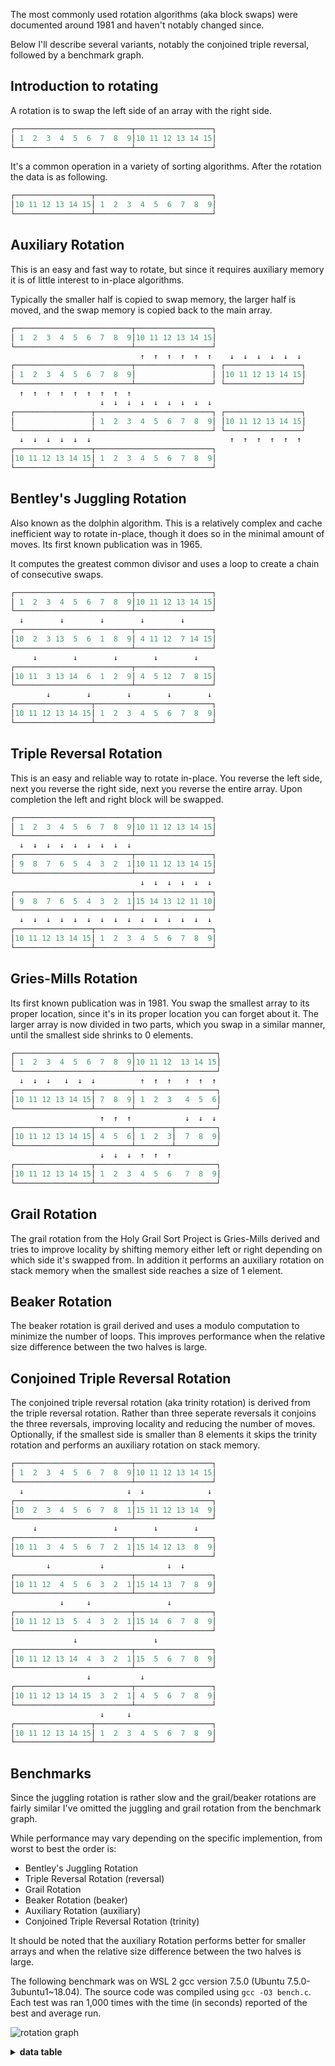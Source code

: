 The most commonly used rotation algorithms (aka block swaps) were documented around 1981 and haven't notably changed since.

Below I'll describe several variants, notably the conjoined triple reversal, followed by a benchmark graph.

Introduction to rotating
------------------------
A rotation is to swap the left side of an array with the right side.
```c
┌──────────────────────────┬─────────────────┐
│ 1  2  3  4  5  6  7  8  9│10 11 12 13 14 15│
└──────────────────────────┴─────────────────┘
```
It's a common operation in a variety of sorting algorithms. After the rotation the data is as following.
```c
┌─────────────────┬──────────────────────────┐
│10 11 12 13 14 15│ 1  2  3  4  5  6  7  8  9│
└─────────────────┴──────────────────────────┘
```

Auxiliary Rotation
------------------
This is an easy and fast way to rotate, but since it requires auxiliary memory it is of little interest to in-place algorithms.

Typically the smaller half is copied to swap memory, the larger half is moved, and the swap memory is copied back to the main array.
```c
┌──────────────────────────┬─────────────────┐
│ 1  2  3  4  5  6  7  8  9│10 11 12 13 14 15│
└──────────────────────────┴─────────────────┘
                             ↑  ↑  ↑  ↑  ↑  ↑    ↓  ↓  ↓  ↓  ↓  ↓
┌──────────────────────────┬─────────────────┐ ┌─────────────────┐
│ 1  2  3  4  5  6  7  8  9│                 │ │10 11 12 13 14 15│
└──────────────────────────┴─────────────────┘ └─────────────────┘
  ↑  ↑  ↑  ↑  ↑  ↑  ↑  ↑  ↑
                    ↓  ↓  ↓  ↓  ↓  ↓  ↓  ↓  ↓
┌─────────────────┬──────────────────────────┐ ┌─────────────────┐
│                 │ 1  2  3  4  5  6  7  8  9│ │10 11 12 13 14 15│
└─────────────────┴──────────────────────────┘ └─────────────────┘
  ↓  ↓  ↓  ↓  ↓  ↓                               ↑  ↑  ↑  ↑  ↑  ↑
┌─────────────────┬──────────────────────────┐
│10 11 12 13 14 15│ 1  2  3  4  5  6  7  8  9│
└─────────────────┴──────────────────────────┘
```

Bentley's Juggling Rotation
---------------------------
Also known as the dolphin algorithm. This is a relatively complex and cache inefficient way to rotate in-place, though it does so in the minimal amount of moves. Its first known publication was in 1965.

It computes the greatest common divisor and uses a loop to create a chain of consecutive swaps.

```c
┌──────────────────────────┬─────────────────┐
│ 1  2  3  4  5  6  7  8  9│10 11 12 13 14 15│
└──────────────────────────┴─────────────────┘
  ↓        ↓        ↓        ↓        ↓
┌──────────────────────────┬─────────────────┐
│10  2  3 13  5  6  1  8  9│ 4 11 12  7 14 15│
└──────────────────────────┴─────────────────┘
     ↓        ↓        ↓        ↓        ↓
┌──────────────────────────┬─────────────────┐
│10 11  3 13 14  6  1  2  9│ 4  5 12  7  8 15│
└──────────────────────────┴─────────────────┘
        ↓        ↓        ↓        ↓        ↓
┌─────────────────┬──────────────────────────┐
│10 11 12 13 14 15│ 1  2  3  4  5  6  7  8  9│
└─────────────────┴──────────────────────────┘
```

Triple Reversal Rotation
------------------------
This is an easy and reliable way to rotate in-place. You reverse the left side, next you reverse the right side, next you reverse the entire array. Upon completion the left and right block will be swapped.
```c
┌──────────────────────────┬─────────────────┐
│ 1  2  3  4  5  6  7  8  9│10 11 12 13 14 15│
└──────────────────────────┴─────────────────┘
  ↓  ↓  ↓  ↓  ↓  ↓  ↓  ↓  ↓
┌──────────────────────────┬─────────────────┐
│ 9  8  7  6  5  4  3  2  1│10 11 12 13 14 15│
└──────────────────────────┴─────────────────┘
                             ↓  ↓  ↓  ↓  ↓  ↓
┌──────────────────────────┬─────────────────┐
│ 9  8  7  6  5  4  3  2  1│15 14 13 12 11 10│
└──────────────────────────┴─────────────────┘
  ↓  ↓  ↓  ↓  ↓  ↓  ↓  ↓  ↓  ↓  ↓  ↓  ↓  ↓  ↓
┌─────────────────┬──────────────────────────┐
│10 11 12 13 14 15│ 1  2  3  4  5  6  7  8  9│
└─────────────────┴──────────────────────────┘
```

Gries-Mills Rotation
--------------------
Its first known publication was in 1981. You swap the smallest array to its proper location, since it's in its proper location you can forget about it. The larger array is now divided in two parts, which you swap in a similar manner, until the smallest side shrinks to 0 elements.
```c
┌──────────────────────────┬──────────────────┐
│ 1  2  3  4  5  6  7  8  9│10 11 12  13 14 15│
└──────────────────────────┴──────────────────┘
  ↓  ↓  ↓   ↓  ↓  ↓          ↑  ↑  ↑   ↑  ↑  ↑
┌─────────────────┬────────┬──────────────────┐
│10 11 12 13 14 15│ 7  8  9│ 1  2  3   4  5  6│
└─────────────────┴────────┴──────────────────┘
                    ↑  ↑  ↑            ↓  ↓  ↓
┌─────────────────┬────────┬────────┬─────────┐
│10 11 12 13 14 15│ 4  5  6│ 1  2  3│  7  8  9│
└─────────────────┴────────┴────────┴─────────┘
                    ↓  ↓  ↓  ↑  ↑  ↑
┌─────────────────┬───────────────────────────┐
│10 11 12 13 14 15│ 1  2  3  4  5  6   7  8  9│
└─────────────────┴───────────────────────────┘
```

Grail Rotation
--------------
The grail rotation from the Holy Grail Sort Project is Gries-Mills derived and tries to improve locality by shifting memory either left or right depending on which side it's swapped from. In addition it performs an auxiliary rotation on stack memory when the smallest side reaches a size of 1 element.

Beaker Rotation
---------------
The beaker rotation is grail derived and uses a modulo computation to minimize the number of loops. This improves performance when the relative size difference between the two halves is large.

Conjoined Triple Reversal Rotation
----------------------------------
The conjoined triple reversal rotation (aka trinity rotation) is derived from the triple reversal rotation. Rather than three seperate reversals it conjoins the three reversals, improving locality and reducing the number of moves. Optionally, if the smallest side is smaller than 8 elements it skips the trinity rotation and performs an auxiliary rotation on stack memory.
```c
┌──────────────────────────┬─────────────────┐
│ 1  2  3  4  5  6  7  8  9│10 11 12 13 14 15│
└──────────────────────────┴─────────────────┘
  ↓                       ↓  ↓              ↓
┌──────────────────────────┬─────────────────┐
│10  2  3  4  5  6  7  8  1│15 11 12 13 14  9│
└──────────────────────────┴─────────────────┘
     ↓                 ↓        ↓        ↓
┌──────────────────────────┬─────────────────┐
│10 11  3  4  5  6  7  2  1│15 14 12 13  8  9│
└──────────────────────────┴─────────────────┘
        ↓           ↓              ↓  ↓
┌──────────────────────────┬─────────────────┐
│10 11 12  4  5  6  3  2  1│15 14 13  7  8  9│
└──────────────────────────┴─────────────────┘
           ↓     ↓                 ↓
┌──────────────────────────┬─────────────────┐
│10 11 12 13  5  4  3  2  1│15 14  6  7  8  9│
└──────────────────────────┴─────────────────┘
              ↓                 ↓
┌──────────────────────────┬─────────────────┐
│10 11 12 13 14  4  3  2  1│15  5  6  7  8  9│
└──────────────────────────┴─────────────────┘
                 ↓           ↓
┌──────────────────────────┬─────────────────┐
│10 11 12 13 14 15  3  2  1│ 4  5  6  7  8  9│
└──────────────────────────┴─────────────────┘
                    ↓     ↓
┌─────────────────┬──────────────────────────┐
│10 11 12 13 14 15│ 1  2  3  4  5  6  7  8  9│
└─────────────────┴──────────────────────────┘
```
Benchmarks
----------
Since the juggling rotation is rather slow and the grail/beaker rotations are fairly similar I've omitted the juggling and grail rotation from the benchmark graph.

While performance may vary depending on the specific implemention, from worst to best the order is:

* Bentley's Juggling Rotation
* Triple Reversal Rotation (reversal)
* Grail Rotation
* Beaker Rotation (beaker)
* Auxiliary Rotation (auxiliary)
* Conjoined Triple Reversal Rotation (trinity)

It should be noted that the auxiliary Rotation performs better for smaller arrays and when the relative size difference between the two halves is large.

The following benchmark was on WSL 2 gcc version 7.5.0 (Ubuntu 7.5.0-3ubuntu1~18.04). The source code was compiled using `gcc -O3 bench.c`. Each test was ran 1,000 times with the time (in seconds) reported of the best and average run.

![rotation graph](/graph1.png)

<details><summary><b>data table</b></summary>

|      Name |    Items | Type |     Best |  Average |     Loops | Samples |     Distribution |
| --------- | -------- | ---- | -------- | -------- | --------- | ------- | ---------------- |
| auxiliary |  1000000 |   32 | 0.000357 | 0.000381 |         1 |    1000 |         1/999999 |
|    beaker |  1000000 |   32 | 0.000357 | 0.000382 |         1 |    1000 |         1/999999 |
|     grail |  1000000 |   32 | 0.000357 | 0.000377 |         1 |    1000 |         1/999999 |
|  juggling |  1000000 |   32 | 0.000597 | 0.000623 |         1 |    1000 |         1/999999 |
|   trinity |  1000000 |   32 | 0.000357 | 0.000377 |         1 |    1000 |         1/999999 |
|  reversal |  1000000 |   32 | 0.000510 | 0.000544 |         1 |    1000 |         1/999999 |
|           |          |      |          |          |           |         |                  |
| auxiliary |  1000000 |   32 | 0.000434 | 0.000463 |         1 |    1000 |    100000/900000 |
|    beaker |  1000000 |   32 | 0.000447 | 0.000469 |         1 |    1000 |    100000/900000 |
|     grail |  1000000 |   32 | 0.000450 | 0.000475 |         1 |    1000 |    100000/900000 |
|  juggling |  1000000 |   32 | 0.000630 | 0.000653 |         1 |    1000 |    100000/900000 |
|   trinity |  1000000 |   32 | 0.000412 | 0.000444 |         1 |    1000 |    100000/900000 |
|  reversal |  1000000 |   32 | 0.000501 | 0.000530 |         1 |    1000 |    100000/900000 |
|           |          |      |          |          |           |         |                  |
| auxiliary |  1000000 |   32 | 0.000471 | 0.000500 |         1 |    1000 |    199999/800001 |
|    beaker |  1000000 |   32 | 0.000667 | 0.000695 |         1 |    1000 |    199999/800001 |
|     grail |  1000000 |   32 | 0.000625 | 0.000651 |         1 |    1000 |    199999/800001 |
|  juggling |  1000000 |   32 | 0.000784 | 0.000816 |         1 |    1000 |    199999/800001 |
|   trinity |  1000000 |   32 | 0.000430 | 0.000460 |         1 |    1000 |    199999/800001 |
|  reversal |  1000000 |   32 | 0.000511 | 0.000545 |         1 |    1000 |    199999/800001 |
|           |          |      |          |          |           |         |                  |
| auxiliary |  1000000 |   32 | 0.000525 | 0.000561 |         1 |    1000 |    299998/700002 |
|    beaker |  1000000 |   32 | 0.000494 | 0.000544 |         1 |    1000 |    299998/700002 |
|     grail |  1000000 |   32 | 0.000515 | 0.000551 |         1 |    1000 |    299998/700002 |
|  juggling |  1000000 |   32 | 0.001917 | 0.002023 |         1 |    1000 |    299998/700002 |
|   trinity |  1000000 |   32 | 0.000429 | 0.000461 |         1 |    1000 |    299998/700002 |
|  reversal |  1000000 |   32 | 0.000511 | 0.000549 |         1 |    1000 |    299998/700002 |
|           |          |      |          |          |           |         |                  |
| auxiliary |  1000000 |   32 | 0.000567 | 0.000599 |         1 |    1000 |    399997/600003 |
|    beaker |  1000000 |   32 | 0.000516 | 0.000544 |         1 |    1000 |    399997/600003 |
|     grail |  1000000 |   32 | 0.000544 | 0.000570 |         1 |    1000 |    399997/600003 |
|  juggling |  1000000 |   32 | 0.001724 | 0.001773 |         1 |    1000 |    399997/600003 |
|   trinity |  1000000 |   32 | 0.000429 | 0.000459 |         1 |    1000 |    399997/600003 |
|  reversal |  1000000 |   32 | 0.000509 | 0.000545 |         1 |    1000 |    399997/600003 |
|           |          |      |          |          |           |         |                  |
| auxiliary |  1000000 |   32 | 0.000613 | 0.000657 |         1 |    1000 |    499996/500004 |
|    beaker |  1000000 |   32 | 0.000460 | 0.000483 |         1 |    1000 |    499996/500004 |
|     grail |  1000000 |   32 | 0.000789 | 0.000825 |         1 |    1000 |    499996/500004 |
|  juggling |  1000000 |   32 | 0.001059 | 0.001099 |         1 |    1000 |    499996/500004 |
|   trinity |  1000000 |   32 | 0.000417 | 0.000446 |         1 |    1000 |    499996/500004 |
|  reversal |  1000000 |   32 | 0.000501 | 0.000539 |         1 |    1000 |    499996/500004 |

</details>
